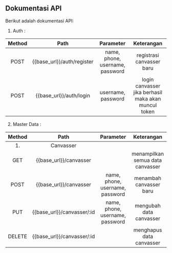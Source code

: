 ## Dokumentasi API

Berikut adalah dokumentasi API:

1. Auth :

| 	Method	 | 	Path	 | 	Parameter	 | 	Keterangan	 | 
| 	:-----:	 | 	:-----:	 | 	:-----:	 | 	:-----:	 |  
| 	POST	| 	{{base_url}}/auth/register	| 	name, phone, username, password	 | registrasi canvasser baru |
| 	POST	| 	{{base_url}}/auth/login	| 	username, password	 | login canvasser jika berhasil maka akan muncul token |


2. Master Data :

| 	Method	 | 	Path	 | 	Parameter	 | 	Keterangan	 | 
| 	:-----:	 | 	:-----:	 | 	:-----:	 | 	:-----:	 |  
| 	1.	| 	Canvasser	|  |  |
| 	GET	| 	{{base_url}}/canvasser	|  | menampilkan semua data canvasser |
| 	POST	| 	{{base_url}}/canvasser	| 	name, phone, username, password	 | menambah canvasser baru |
| 	PUT	| 	{{base_url}}/canvasser/:id	| 	name, phone, username, password	 | mengubah data canvasser |
| 	DELETE	| 	{{base_url}}/canvasser/:id	|  | menghapus data canvasser |